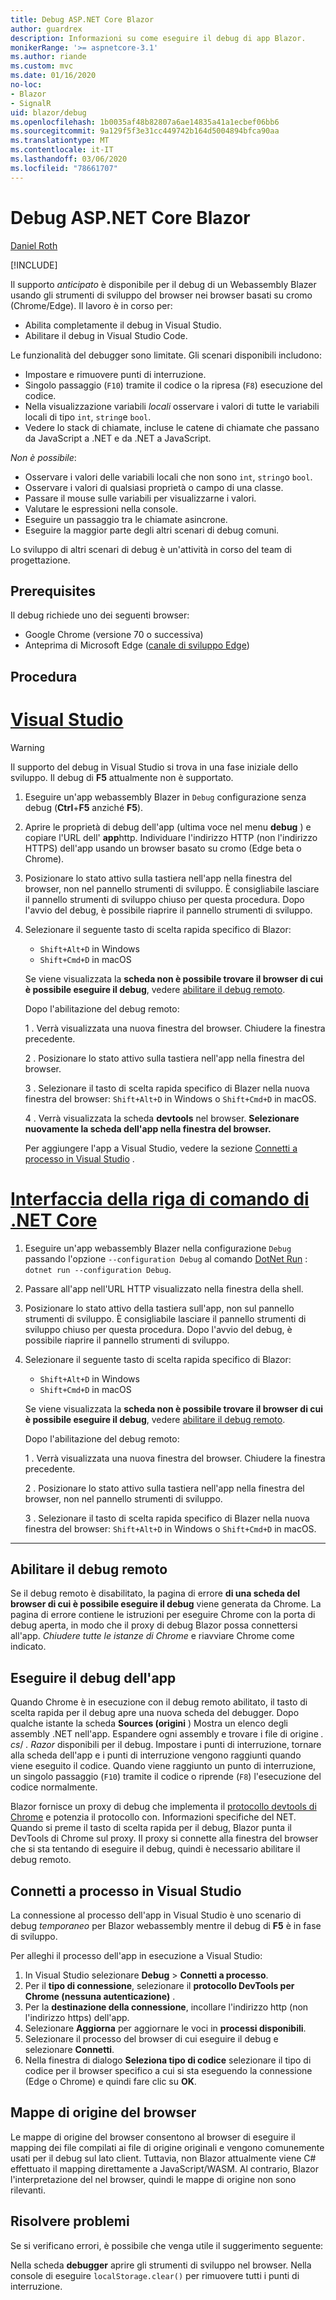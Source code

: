 ```yaml
---
title: Debug ASP.NET Core Blazor
author: guardrex
description: Informazioni su come eseguire il debug di app Blazor.
monikerRange: '>= aspnetcore-3.1'
ms.author: riande
ms.custom: mvc
ms.date: 01/16/2020
no-loc:
- Blazor
- SignalR
uid: blazor/debug
ms.openlocfilehash: 1b0035af48b82807a6ae14835a41a1ecbef06bb6
ms.sourcegitcommit: 9a129f5f3e31cc449742b164d5004894bfca90aa
ms.translationtype: MT
ms.contentlocale: it-IT
ms.lasthandoff: 03/06/2020
ms.locfileid: "78661707"
---
```

# <a name="debug-aspnet-core-blazor"></a>Debug ASP.NET Core Blazor

[Daniel Roth](https://github.com/danroth27)

[!INCLUDE[](~/includes/blazorwasm-preview-notice.md)]

Il supporto *anticipato* è disponibile per il debug di un Webassembly Blazer usando gli strumenti di sviluppo del browser nei browser basati su cromo (Chrome/Edge). Il lavoro è in corso per:

* Abilita completamente il debug in Visual Studio.
* Abilitare il debug in Visual Studio Code.

Le funzionalità del debugger sono limitate. Gli scenari disponibili includono:

* Impostare e rimuovere punti di interruzione.
* Singolo passaggio (`F10`) tramite il codice o la ripresa (`F8`) esecuzione del codice.
* Nella visualizzazione variabili *locali* osservare i valori di tutte le variabili locali di tipo `int`, `string`e `bool`.
* Vedere lo stack di chiamate, incluse le catene di chiamate che passano da JavaScript a .NET e da .NET a JavaScript.

*Non è possibile*:

* Osservare i valori delle variabili locali che non sono `int`, `string`o `bool`.
* Osservare i valori di qualsiasi proprietà o campo di una classe.
* Passare il mouse sulle variabili per visualizzarne i valori.
* Valutare le espressioni nella console.
* Eseguire un passaggio tra le chiamate asincrone.
* Eseguire la maggior parte degli altri scenari di debug comuni.

Lo sviluppo di altri scenari di debug è un'attività in corso del team di progettazione.

## <a name="prerequisites"></a>Prerequisites

Il debug richiede uno dei seguenti browser:

* Google Chrome (versione 70 o successiva)
* Anteprima di Microsoft Edge ([canale di sviluppo Edge](https://www.microsoftedgeinsider.com))

## <a name="procedure"></a>Procedura

# <a name="visual-studio"></a>[Visual Studio](#tab/visual-studio)

> [!WARNING]
> Il supporto del debug in Visual Studio si trova in una fase iniziale dello sviluppo. Il debug di **F5** attualmente non è supportato.

1. Eseguire un'app webassembly Blazer in `Debug` configurazione senza debug (**Ctrl**+**F5** anziché **F5**).
1. Aprire le proprietà di debug dell'app (ultima voce nel menu **debug** ) e copiare l'URL dell' **app**http. Individuare l'indirizzo HTTP (non l'indirizzo HTTPS) dell'app usando un browser basato su cromo (Edge beta o Chrome).
1. Posizionare lo stato attivo sulla tastiera nell'app nella finestra del browser, non nel pannello strumenti di sviluppo. È consigliabile lasciare il pannello strumenti di sviluppo chiuso per questa procedura. Dopo l'avvio del debug, è possibile riaprire il pannello strumenti di sviluppo.
1. Selezionare il seguente tasto di scelta rapida specifico di Blazor:

   * `Shift+Alt+D` in Windows
   * `Shift+Cmd+D` in macOS

   Se viene visualizzata la **scheda non è possibile trovare il browser di cui è possibile eseguire il debug**, vedere [abilitare il debug remoto](#enable-remote-debugging).
   
   Dopo l'abilitazione del debug remoto:
   
   1 \. Verrà visualizzata una nuova finestra del browser. Chiudere la finestra precedente.

   2 \. Posizionare lo stato attivo sulla tastiera nell'app nella finestra del browser.

   3 \. Selezionare il tasto di scelta rapida specifico di Blazer nella nuova finestra del browser: `Shift+Alt+D` in Windows o `Shift+Cmd+D` in macOS.

   4 \. Verrà visualizzata la scheda **devtools** nel browser. **Selezionare nuovamente la scheda dell'app nella finestra del browser.**

   Per aggiungere l'app a Visual Studio, vedere la sezione [Connetti a processo in Visual Studio](#attach-to-process-in-visual-studio) .

# <a name="net-core-cli"></a>[Interfaccia della riga di comando di .NET Core](#tab/netcore-cli/)

1. Eseguire un'app webassembly Blazer nella configurazione `Debug` passando l'opzione `--configuration Debug` al comando [DotNet Run](/dotnet/core/tools/dotnet-run) : `dotnet run --configuration Debug`.
1. Passare all'app nell'URL HTTP visualizzato nella finestra della shell.
1. Posizionare lo stato attivo della tastiera sull'app, non sul pannello strumenti di sviluppo. È consigliabile lasciare il pannello strumenti di sviluppo chiuso per questa procedura. Dopo l'avvio del debug, è possibile riaprire il pannello strumenti di sviluppo.
1. Selezionare il seguente tasto di scelta rapida specifico di Blazor:

   * `Shift+Alt+D` in Windows
   * `Shift+Cmd+D` in macOS

   Se viene visualizzata la **scheda non è possibile trovare il browser di cui è possibile eseguire il debug**, vedere [abilitare il debug remoto](#enable-remote-debugging).
   
   Dopo l'abilitazione del debug remoto:
   
   1 \. Verrà visualizzata una nuova finestra del browser. Chiudere la finestra precedente.

   2 \. Posizionare lo stato attivo sulla tastiera nell'app nella finestra del browser, non nel pannello strumenti di sviluppo.

   3 \. Selezionare il tasto di scelta rapida specifico di Blazer nella nuova finestra del browser: `Shift+Alt+D` in Windows o `Shift+Cmd+D` in macOS.

---

## <a name="enable-remote-debugging"></a>Abilitare il debug remoto

Se il debug remoto è disabilitato, la pagina di errore **di una scheda del browser di cui è possibile eseguire il debug** viene generata da Chrome. La pagina di errore contiene le istruzioni per eseguire Chrome con la porta di debug aperta, in modo che il proxy di debug Blazor possa connettersi all'app. *Chiudere tutte le istanze di Chrome* e riavviare Chrome come indicato.

## <a name="debug-the-app"></a>Eseguire il debug dell'app

Quando Chrome è in esecuzione con il debug remoto abilitato, il tasto di scelta rapida per il debug apre una nuova scheda del debugger. Dopo qualche istante la scheda **Sources (origini** ) Mostra un elenco degli assembly .NET nell'app. Espandere ogni assembly e trovare i file di origine *. cs*/ *. Razor* disponibili per il debug. Impostare i punti di interruzione, tornare alla scheda dell'app e i punti di interruzione vengono raggiunti quando viene eseguito il codice. Quando viene raggiunto un punto di interruzione, un singolo passaggio (`F10`) tramite il codice o riprende (`F8`) l'esecuzione del codice normalmente.

Blazor fornisce un proxy di debug che implementa il [protocollo devtools di Chrome](https://chromedevtools.github.io/devtools-protocol/) e potenzia il protocollo con. Informazioni specifiche del NET. Quando si preme il tasto di scelta rapida per il debug, Blazor punta il DevTools di Chrome sul proxy. Il proxy si connette alla finestra del browser che si sta tentando di eseguire il debug, quindi è necessario abilitare il debug remoto.

## <a name="attach-to-process-in-visual-studio"></a>Connetti a processo in Visual Studio

La connessione al processo dell'app in Visual Studio è uno scenario di debug *temporaneo* per Blazor webassembly mentre il debug di **F5** è in fase di sviluppo.

Per alleghi il processo dell'app in esecuzione a Visual Studio:

1. In Visual Studio selezionare **Debug** > **Connetti a processo**.
1. Per il **tipo di connessione**, selezionare il **protocollo DevTools per Chrome (nessuna autenticazione)** .
1. Per la **destinazione della connessione**, incollare l'indirizzo http (non l'indirizzo https) dell'app.
1. Selezionare **Aggiorna** per aggiornare le voci in **processi disponibili**.
1. Selezionare il processo del browser di cui eseguire il debug e selezionare **Connetti**.
1. Nella finestra di dialogo **Seleziona tipo di codice** selezionare il tipo di codice per il browser specifico a cui si sta eseguendo la connessione (Edge o Chrome) e quindi fare clic su **OK**.

## <a name="browser-source-maps"></a>Mappe di origine del browser

Le mappe di origine del browser consentono al browser di eseguire il mapping dei file compilati ai file di origine originali e vengono comunemente usati per il debug sul lato client. Tuttavia, non Blazor attualmente viene C# effettuato il mapping direttamente a JavaScript/WASM. Al contrario, Blazor l'interpretazione del nel browser, quindi le mappe di origine non sono rilevanti.

## <a name="troubleshoot"></a>Risolvere problemi

Se si verificano errori, è possibile che venga utile il suggerimento seguente:

Nella scheda **debugger** aprire gli strumenti di sviluppo nel browser. Nella console di eseguire `localStorage.clear()` per rimuovere tutti i punti di interruzione.
